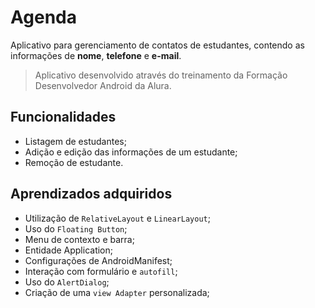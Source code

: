 # Agenda

Aplicativo para gerenciamento de contatos de estudantes, contendo as informações de **nome**, **telefone** e **e-mail**.

> Aplicativo desenvolvido através do treinamento da Formação Desenvolvedor Android da Alura.

## Funcionalidades

- Listagem de estudantes;
- Adição e edição das informações de um estudante;
- Remoção de estudante.

## Aprendizados adquiridos

- Utilização de `RelativeLayout` e `LinearLayout`;
- Uso do `Floating Button`;
- Menu de contexto e barra;
- Entidade Application;
- Configurações de AndroidManifest;
- Interação com formulário e `autofill`;
- Uso do `AlertDialog`;
- Criação de uma `view Adapter` personalizada;
